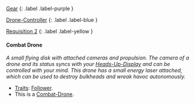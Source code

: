 
[Gear](Game/Gear-List)
{: .label .label-purple }

[Drone-Controller](Game/Blocks/Drone-Controller)
{: .label .label-blue }

[Requisition 2](Game/Deployment#Requisition)
{: .label .label-yellow }
#### Combat Drone
*A small flying disk with attached cameras and propulsion. The camera of a drone and its status syncs with your [Heads-Up-Display](Game/Blocks/Heads-Up-Display) and can be controlled with your mind. This drone has a small energy laser attached, which can be used to destroy bulkheads and wreak havoc autonomously.*
* [Traits](Game/Core/Gear#Traits): [Follower](Game/Core/Blocks/Follower).
* This is a [Combat-Drone](Game/Creatures/Combat-Drone).